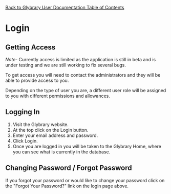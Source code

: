 [Back to Glybrary User Documentation Table of Contents](/user/README.md#table-of-contents)

# Login

## Getting Access

*Note*- Currently access is limited as the application is still in beta and is under testing and we are still working to fix several bugs.

To get access you will need to contact the administrators and they will be able to provide access to you.

Depending on the type of user you are, a different user role will be assigned to you with different permissions and allowances.

## Logging In

1. Visit the Glybrary website.
2. At the top click on the Login button.
3. Enter your email address and password.
4. Click Login.
5. Once you are logged in you will be taken to the Glybrary Home, where you can see what is currently in the database.

## Changing Password / Forgot Password

If you forgot your password or would like to change your password click on the "Forgot Your Password?" link on the login page above.

